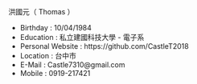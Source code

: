洪國元（ Thomas ）
</hr>
<ul>
  <li>Birthday : 10/04/1984</li>
  <li>Education : 私立建國科技大學 - 電子系</li>
  <li>Personal Website : https://github.com/CastleT2018</li>
  <li>Location : 台中市</li>
  <li>E-Mail : Castle7310@gmail.com</li>
  <li>Mobile : 0919-217421</li>
</ul>


